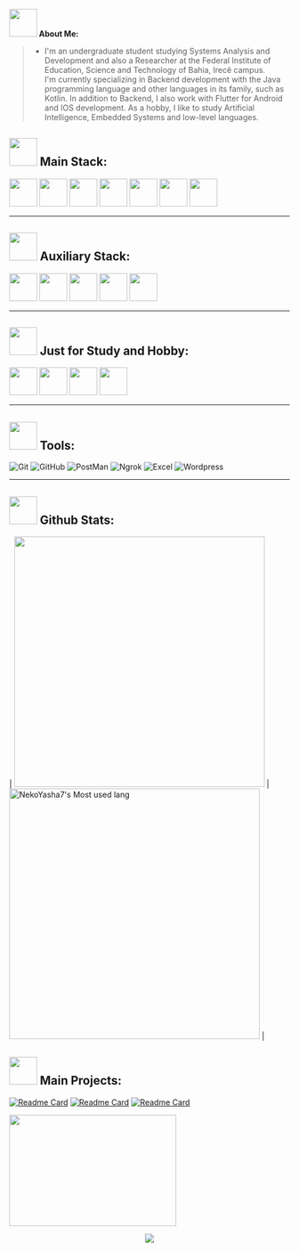 <b><img src="https://media.tenor.com/Q5xwRQjMg8EAAAAj/%E5%93%88%E5%9B%89-hello.gif" width="50" height="50" /> About Me:</b>

 > - I'm an undergraduate student studying Systems Analysis and Development and also a Researcher at the Federal Institute of Education, Science and Technology of Bahia, Irecê campus. <br>
I'm currently specializing in Backend development with the Java programming language and other languages in its family, such as Kotlin. In addition to Backend, I also work with Flutter for Android and IOS development.
As a hobby, I like to study Artificial Intelligence, Embedded Systems and low-level languages.

 
<h2> <img src="https://media.tenor.com/I3RjM4xQO0kAAAAj/monitors-typing.gif" width="50" height="50" />
Main Stack: </h2> 

<p align="left">
 
 <img src="https://cdn.jsdelivr.net/gh/devicons/devicon/icons/spring/spring-original.svg" width=50 height=50 />
 <img src="https://cdn.jsdelivr.net/gh/devicons/devicon/icons/java/java-original.svg" width=50 height=50 />
 <img src="https://cdn.jsdelivr.net/gh/devicons/devicon/icons/dart/dart-original.svg" width=50 height=50 />
 <img src="https://cdn.jsdelivr.net/gh/devicons/devicon/icons/flutter/flutter-original.svg" width=50 height=50 />
 <img src="https://cdn.jsdelivr.net/gh/devicons/devicon/icons/firebase/firebase-plain-wordmark.svg" width=50 height=50 />
 <img src="https://cdn.jsdelivr.net/gh/devicons/devicon/icons/mysql/mysql-original.svg" width=50 height=50 />
 <img src="https://cdn.jsdelivr.net/gh/devicons/devicon/icons/postgresql/postgresql-original.svg" width=50 height=50 />
        
</p>
<hr>

<h2> <img src="https://media.tenor.com/I3RjM4xQO0kAAAAj/monitors-typing.gif" width="50" height="50" />
Auxiliary Stack: </h2> 

<p align="left">
 <img src="https://cdn.jsdelivr.net/gh/devicons/devicon/icons/html5/html5-original.svg" width=50 height=50 />
 <img src="https://cdn.jsdelivr.net/gh/devicons/devicon/icons/css3/css3-original.svg" width=50 height=50 />
 <img src="https://cdn.jsdelivr.net/gh/devicons/devicon/icons/bootstrap/bootstrap-original.svg" width=50 height=50 />
 <img src="https://cdn.jsdelivr.net/gh/devicons/devicon/icons/javascript/javascript-original.svg" width=50 height=50 />
 <img src="https://cdn.jsdelivr.net/gh/devicons/devicon/icons/nodejs/nodejs-original.svg" width=50 height=50 />
 
</p>
<hr>

<h2> <img src="https://media.tenor.com/I3RjM4xQO0kAAAAj/monitors-typing.gif" width="50" height="50" />
Just for Study and Hobby: </h2> 

<p align="left">

 <img src="https://cdn.jsdelivr.net/gh/devicons/devicon/icons/arduino/arduino-original.svg" width=50 height=50 />
 <img src="https://cdn.jsdelivr.net/gh/devicons/devicon/icons/c/c-original.svg" width=50 height=50 /> 
 <img src="https://cdn.jsdelivr.net/gh/devicons/devicon/icons/cplusplus/cplusplus-original.svg" width=50 height=50 /> 
 <img src="https://cdn.jsdelivr.net/gh/devicons/devicon/icons/python/python-original.svg" width=50 height=50 />

</p>
<hr>
<!--- Technologies -->
<h2> <img src="https://media.tenor.com/_ks32BpO6WQAAAAj/ouvindo-m%C3%BAsica.gif" width="50" height="50" />
Tools: </h2>  

![Git](https://img.shields.io/badge/Git-red?style=for-the-badge&logo=git&logoColor=white)
![GitHub](https://img.shields.io/badge/GitHub-black?style=for-the-badge&logo=github&logoColor=white)
![PostMan](https://img.shields.io/badge/Postman-orange?style=for-the-badge&logo=postman&logoColor=white)
![Ngrok](https://img.shields.io/badge/Ngrok-blue?style=for-the-badge&logo=ngrok&logoColor=white)
![Excel](https://img.shields.io/badge/Excel-green?style=for-the-badge&logo=microsoft-excel&logoColor=white)
![Wordpress](https://img.shields.io/badge/Wordpress-black?style=for-the-badge&logo=wordpress&logoColor=white)

<hr>

<h2> <img src="https://media.tenor.com/2lTZe2SvTkIAAAAj/games-game.gif" width="50" height="50" />
Github Stats: </h2>  

| <img width="450em" src="https://github-profile-trophy.vercel.app/?username=NeveScript&theme=radical&row=2&column=4&margin-w=10&margin-h=15&no-bg=true)](https://github.com/ryo-ma/github-profile-trophy"> | <img  width="450em" src="https://github-readme-stats.vercel.app/api/top-langs?username=NeveScript&show_icons=true&locale=en&layout=compact&theme=radical" alt="NekoYasha7's Most used lang" /> |

<h2> <img src="https://media.tenor.com/PraaeS-b7hAAAAAj/girl-cute.gif" width="50" height="50" />
Main Projects: </h2>  

[![Readme Card](https://github-readme-stats.vercel.app/api/pin/?username=NeveScript&repo=Java-Discord-Bot-integrated-with-OpenAi-API&theme=dark)](https://github.com/anuraghazra/github-readme-stats)
[![Readme Card](https://github-readme-stats.vercel.app/api/pin/?username=NeveScript&repo=Vulcan-API&theme=dark)](https://github.com/anuraghazra/github-readme-stats)
[![Readme Card](https://github-readme-stats.vercel.app/api/pin/?username=NeveScript&repo=TikTok-Clone-With-React&theme=dark)](https://github.com/anuraghazra/github-readme-stats)

<img src="https://media.tenor.com/ZYsN_suYpt0AAAAj/johnny-walking-animation.gif" width="300" height="200" /> <p align="center"><img align="center" src="https://profile-counter.glitch.me/{NeveScript}/count.svg" /></p> 
<br>



